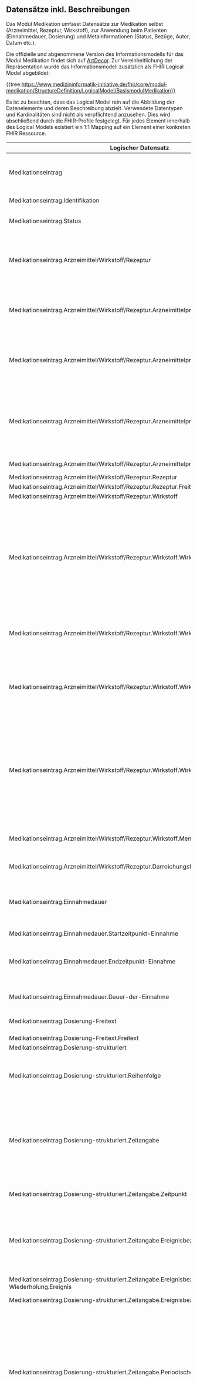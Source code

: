 ## Datensätze inkl. Beschreibungen

Das Modul Medikation umfasst Datensätze zur Medikation selbst (Arzneimittel, Rezeptur, Wirkstoff), zur Anwendung beim Patienten (Einnahmedauer, Dosierung) und Metainformationen (Status, Bezüge, Autor, Datum etc.). 

Die offizielle und abgenommene Version des Informationsmodells für das Modul Medikation findet sich auf [ArtDecor](https://art-decor.org/art-decor/decor-datasets--mide-). Zur Vereinheitlichung der Repräsentation wurde das Informationsmodell zusätzlich als FHIR Logical Model abgebildet:

{{tree:https://www.medizininformatik-initiative.de/fhir/core/modul-medikation/StructureDefinition/LogicalModel/BasismodulMedikation}}

Es ist zu beachten, dass das Logical Model rein auf die Abbildung der Datenelemente und deren Beschreibung abzielt. Verwendete Datentypen und Kardinalitäten sind nicht als verpflichtend anzusehen. Dies wird abschließend durch die FHIR-Profile festgelegt. Für jedes Element innerhalb des Logical Models existiert ein 1:1 Mapping auf ein Element einer konkreten FHIR Ressource.

| Logischer Datensatz | Beschreibung |
|--------------|-----------|
| Medikationseintrag | Dokumentiert die Verschreibung, Gabe oder Medikationsplan zu einem oder mehreren Medikamenten. |
| Medikationseintrag.Identifikation | Identifikator des Medikationseintrags |
| Medikationseintrag.Status | Prozess-Status des beschriebenen Medikationsstatus |
| Medikationseintrag.Arzneimittel/Wirkstoff/Rezeptur | Die Medikation, die angesetzt, geplant oder verabreicht wird. Es kann sich um ein Fertigarzneimittel oder eine Rezeptur handeln. Auch die Angabe nur des Wirkstoffes ist möglich. |
| Medikationseintrag.Arzneimittel/Wirkstoff/Rezeptur.Arzneimittelprodukt | Hiermit ist sowohl eine zusammengesetzte Produkt-ID (PhPID) gemeint wie die Pharmazentralnummer (PZN), als auch Produktidentifikatoren (GTIN). |
| Medikationseintrag.Arzneimittel/Wirkstoff/Rezeptur.Arzneimittelprodukt.Arzneimittel-Name | Arzneimittelname oder auch Handelsname genannt. Bezeichnung eines Fertigarzneimittels gemäß Informationsstelle für Arzneispezialitäten (IFA) oder Hauskatalog. |
| Medikationseintrag.Arzneimittel/Wirkstoff/Rezeptur.Arzneimittelprodukt.Arzneimittel-Code | Identifikation eines Fertigarzneimittels durch seinen Code, z. B. Pharmazentralnummer (PZN), IDMP Pharmaceutical Product Identifiers (PhPID), IDMP Medicinal Product Identifier (MPID), Pharmacy Product Number (PPN) |
| Medikationseintrag.Arzneimittel/Wirkstoff/Rezeptur.Arzneimittelprodukt.Arzneimittelwirkstärke | Wirkstärke gemäß Handelsname |
| Medikationseintrag.Arzneimittel/Wirkstoff/Rezeptur.Rezeptur | Rezeptur-Eintrag |
| Medikationseintrag.Arzneimittel/Wirkstoff/Rezeptur.Rezeptur.Freitextzeile | Beschreibung der Rezeptur |
| Medikationseintrag.Arzneimittel/Wirkstoff/Rezeptur.Wirkstoff | Wirkstoff |
| Medikationseintrag.Arzneimittel/Wirkstoff/Rezeptur.Wirkstoff.Wirkstoff-Name (allgemein) | Bezeichnung eines Wirkstoffes, der aus einer Wirkstoffklassifikation entnommen wird. In den meisten Fällen WHO-INN (international non-proprietary name der World Health Organisation) in der englischen Version. Hinweis: In Deutschland gibt es z.T. Schreibvarianten oder weitere Bezeichnungen. Für Substanzen ohne WHO INN die registrierte Substanzbezeichnung. |
| Medikationseintrag.Arzneimittel/Wirkstoff/Rezeptur.Wirkstoff.Wirkstoff-Code (allgemein) | Code eines Wirkstoffes, der aus einer Wirkstoffklassifikation entnommen wird, z.B. ASK, UNII. |
| Medikationseintrag.Arzneimittel/Wirkstoff/Rezeptur.Wirkstoff.Wirkstoff-Name (aktiv) | „Active ingredient“ des Arzneimittelprodukts gemäß Zulassung (vgl. z.B. AMIS-Datenbank), kann Wirkstoff-Name (allgemein) sein oder auch ein „Derivat“ der Substanz sein (z.B. Salz, Ester etc. Bezeichnung dann z.B. wie  Modified INNs (INNMs) |
| Medikationseintrag.Arzneimittel/Wirkstoff/Rezeptur.Wirkstoff.Wirkstoff-Code (aktiv) | Code eines Wirkstoffes, der aus einer Wirkstoffklassifikation entnommen wird z.B. ASK, UNII.  Hierbei handelt es sich um das „Active ingredient“ des Arzneimittelprodukts gemäss Zulassung (vgl. z.B. AMIS-Datenbank), kann Wirkstoff-Code (allgemein) sein oder der Code für ein „Derivat“ der Substanz sein (z. B. Salz, Ester etc.) |
| Medikationseintrag.Arzneimittel/Wirkstoff/Rezeptur.Wirkstoff.Menge/Stärke | Wirkstärke, Menge der aktiven Substanz pro Dosiseinheit entsprechend Darreichungsform (1 Tablette, 1 Ampulle, 1 mL etc.) |
| Medikationseintrag.Arzneimittel/Wirkstoff/Rezeptur.Darreichungsform | Darreichungsform nach EDQM |
| Medikationseintrag.Einnahmedauer | Einnahmedauer für eine angeordnete, geplante oder durchgeführte Medikamentengabe. Bei Einzel-Vergabe kann die Dauer auch punktweise (Null) sein.|
| Medikationseintrag.Einnahmedauer.Startzeitpunkt-Einnahme | Startzeitpunkt der Einnahme |
| Medikationseintrag.Einnahmedauer.Endzeitpunkt-Einnahme | Enddatum bzw. Endzeitpunkt der Einnahme, bis zu welchem Tag bzw. welcher Zeit einschließlich das Medikament eingenommen werden soll |
| Medikationseintrag.Einnahmedauer.Dauer-der-Einnahme | Dauer (Intervall in Tagen, Wochen Monaten etc.) der Einnahme |
| Medikationseintrag.Dosierung-Freitext | Dosierung (Freitext): es kann mehrere textuelle Einträge der Dosierung geben. |
| Medikationseintrag.Dosierung-Freitext.Freitext | Dosierung im Freitext |
| Medikationseintrag.Dosierung-strukturiert | Dosierung (strukturiert) |
| Medikationseintrag.Dosierung-strukturiert.Reihenfolge | Sequenznummer des Dosierungseintrags. Bei mehreren Einträgen zur Dosierung wird damit die Reihenfolge (Priorität) der Einträge festgelegt. |
| Medikationseintrag.Dosierung-strukturiert.Zeitangabe | Zeitangabe zur Einnahme als Teil des Dosierschemas. Ausführliche Beispiele finden sich unter http://wiki.hl7.de/index.php?title=cdamedp:Dosierbeispiele - Nicht vorhanden bei Vergabe, weil bei Vergabe kein zukünftiges Dosierungs-Schema angegeben werden muss. |
| Medikationseintrag.Dosierung-strukturiert.Zeitangabe.Zeitpunkt | Exakter Zeitpunkt, zu dem eine Medikation gegeben werden soll |
| Medikationseintrag.Dosierung-strukturiert.Zeitangabe.Ereignisbezogene Wiederholung | Gibt ein periodisches Zeitintervall an, in dem die Wiederholung auf Aktivitäten des täglichen Lebens oder anderen wichtigen Ereignissen basiert, die zeitabhängig sind, jedoch nicht vollständig von der Zeit bestimmt werden |
| Medikationseintrag.Dosierung-strukturiert.Zeitangabe.Ereignisbezogene Wiederholung.Ereignis | Ereignis, z. B. morgens, mittags, abends, zur Nacht |
| Medikationseintrag.Dosierung-strukturiert.Zeitangabe.Ereignisbezogene Wiederholung.Offset | Offset zum Ereignis, z. B. 30 Minuten vorher |
| Medikationseintrag.Dosierung-strukturiert.Zeitangabe.Periodisches Intervall | Ein Zeitintervall, das sich periodisch wiederholt. Periodische Intervalle haben zwei Eigenschaften, Phase und Periode. Die Phase gibt den "Typ Intervall" an, der sich jede Periode wiederholt. Das Wiederholungsintervall (periodische Intervallsequenz) gibt an, die Dauer jedes Vorkommens bzw. der Zeit zwischen den Vorkommnissen (period) oder den Ankerzeitpunkt (Startzeitpunkt), an dem die periodische Intervallsequenz beginnt (phase). |
| Medikationseintrag.Dosierung-strukturiert.Zeitangabe.Periodisches Intervall.Phase | Ankerzeitpunkt (Startzeitpunkt), an dem die periodische Intervallsequenz beginnt |
| Medikationseintrag.Dosierung-strukturiert.Zeitangabe.Periodisches Intervall.Periode | Dauer jedes Vorkommens bzw. der Zeit zwischen den Vorkommnissen |
| Medikationseintrag.Dosierung-strukturiert.Einnahme bei Bedarf | Einnahme des Medikaments bei Bedarf |
| Medikationseintrag.Dosierung-strukturiert.Art der Anwendung | Pharmazeutische Anwendung dekomponiert in drei Eigenschaften: Art der Anwendung, Weg der Anwendung und Ort der Anwendung |
| Medikationseintrag.Dosierung-strukturiert.Dosis | Kann angegeben sein als Mengenangabe (SimpleQuantity, Range) oder als Menge pro Zeiteinheit (Ratio). Möglicherweise wichtig sind Maximaldosierungen innerhalb einer Zeiteinheit oder max. Lebenszeitdosis. |
| Medikationseintrag.Hinweis | Hinweistext zu diesem Medikament |
| Medikationseintrag.Behandlungsgrund | Behandlungsgrund kann ein Problem, Symptom oder eine Diagnose (Condition) sein. |
| Medikationseintrag.Bezug zu Verordnung | Bezug zu Verordnung. Hier können je nach Anforderung unterschiedliche Bezüge zum Fall, Behandlungsplan etc. hergestellt werden. |
| Medikationseintrag.Bezug zu Abgabe | Bezug zu Abgabe |
| Medikationseintrag.Datum des Eintrags | Datum des Dokumentationseintrages |
| Medikationseintrag.Autor/Informant des Eintrags | Zuständiger Health Professional, der den Vorgang angelegt hat bzw. Informationen zu dem Vorgang bereitgestellt hat. |
| Medikationseintrag.Autor/Informant des Eintrags.Organisationsname | Name der Organisation |


<br><br>

